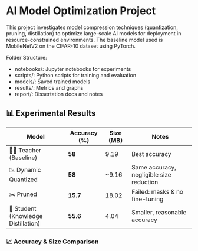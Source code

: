 # AI Model Optimization Project

This project investigates model compression techniques (quantization, pruning, distillation) to optimize large-scale AI models for deployment in resource-constrained environments. The baseline model used is MobileNetV2 on the CIFAR-10 dataset using PyTorch.

Folder Structure:
- notebooks/: Jupyter notebooks for experiments
- scripts/: Python scripts for training and evaluation
- models/: Saved trained models
- results/: Metrics and graphs
- report/: Dissertation docs and notes

## 📊 Experimental Results

| Model                     | Accuracy (%) | Size (MB) | Notes |
|----------------------------|--------------|-----------|-------|
| 🧑‍🏫 Teacher (Baseline)      | **58**       | 9.19      | Best accuracy |
| 📉 Dynamic Quantized        | **58**       | ~9.16     | Same accuracy, negligible size reduction |
| ✂️ Pruned                   | **15.7**     | 18.02     | Failed: masks & no fine-tuning |
| 👶 Student (Knowledge Distillation) | **55.6** | 4.04      | Smaller, reasonable accuracy |

### 📈 Accuracy & Size Comparison


